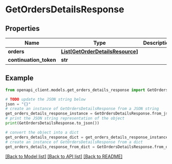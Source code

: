 # GetOrdersDetailsResponse


## Properties

Name | Type | Description | Notes
------------ | ------------- | ------------- | -------------
**orders** | [**List[GetOrderDetailsResource]**](GetOrderDetailsResource.md) |  | [optional] 
**continuation_token** | **str** |  | [optional] 

## Example

```python
from openapi_client.models.get_orders_details_response import GetOrdersDetailsResponse

# TODO update the JSON string below
json = "{}"
# create an instance of GetOrdersDetailsResponse from a JSON string
get_orders_details_response_instance = GetOrdersDetailsResponse.from_json(json)
# print the JSON string representation of the object
print(GetOrdersDetailsResponse.to_json())

# convert the object into a dict
get_orders_details_response_dict = get_orders_details_response_instance.to_dict()
# create an instance of GetOrdersDetailsResponse from a dict
get_orders_details_response_from_dict = GetOrdersDetailsResponse.from_dict(get_orders_details_response_dict)
```
[[Back to Model list]](../README.md#documentation-for-models) [[Back to API list]](../README.md#documentation-for-api-endpoints) [[Back to README]](../README.md)


